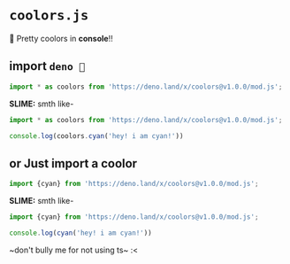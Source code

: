# `coolors.js`

🌈 Pretty coolors in **console**!!

## import `deno 🦖`
```js
import * as coolors from 'https://deno.land/x/coolors@v1.0.0/mod.js';
```

**SLIME:** smth like-

```js
import * as coolors from 'https://deno.land/x/coolors@v1.0.0/mod.js';

console.log(coolors.cyan('hey! i am cyan!'))
```

## or Just import a coolor
```js
import {cyan} from 'https://deno.land/x/coolors@v1.0.0/mod.js';
```

**SLIME:** smth like-

```js
import {cyan} from 'https://deno.land/x/coolors@v1.0.0/mod.js';

console.log(cyan('hey! i am cyan!'))
```

~don't bully me for not using ts~ :<
